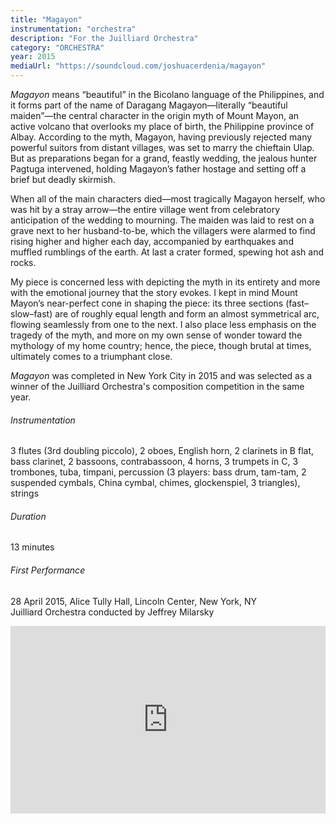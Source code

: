 ```yaml
---
title: "Magayon"
instrumentation: "orchestra"
description: "For the Juilliard Orchestra"
category: "ORCHESTRA"
year: 2015
mediaUrl: "https://soundcloud.com/joshuacerdenia/magayon"
---
```


_Magayon_ means “beautiful” in the Bicolano language of the Philippines, and it forms part of the name of Daragang Magayon—literally “beautiful maiden”—the central character in the origin myth of Mount Mayon, an active volcano that overlooks my place of birth, the Philippine province of Albay. According to the myth, Magayon, having previously rejected many powerful suitors from distant villages, was set to marry the chieftain Ulap. But as preparations began for a grand, feastly wedding, the jealous hunter Pagtuga intervened, holding Magayon’s father hostage and setting off a brief but deadly skirmish.

When all of the main characters died—most tragically Magayon herself, who was hit by a stray arrow—the entire village went from celebratory anticipation of the wedding to mourning. The maiden was laid to rest on a grave next to her husband-to-be, which the villagers were alarmed to find rising higher and higher each day, accompanied by earthquakes and muffled rumblings of the earth. At last a crater formed, spewing hot ash and rocks.

My piece is concerned less with depicting the myth in its entirety and more with the emotional journey that the story evokes. I kept in mind Mount Mayon’s near-perfect cone in shaping the piece: its three sections (fast–slow–fast) are of roughly equal length and form an almost symmetrical arc, flowing seamlessly from one to the next. I also place less emphasis on the tragedy of the myth, and more on my own sense of wonder toward the mythology of my home country; hence, the piece, though brutal at times, ultimately comes to a triumphant close.

_Magayon_ was completed in New York City in 2015 and was selected as a winner of the Juilliard Orchestra's composition competition in the same year.

###### Instrumentation
 3 flutes (3rd doubling piccolo), 2 oboes, English horn, 2 clarinets in B flat, bass clarinet, 2 bassoons, contrabassoon, 4 horns, 3 trumpets in C, 3 trombones, tuba, timpani, percussion (3 players: bass drum, tam-tam, 2 suspended cymbals, China cymbal, chimes, glockenspiel, 3 triangles), strings

###### Duration
 13 minutes

###### First Performance
 28 April 2015, Alice Tully Hall, Lincoln Center, New York, NY\
 Juilliard Orchestra conducted by Jeffrey Milarsky

<iframe src="https://w.soundcloud.com/player/?url=https%3A//api.soundcloud.com/tracks/204090592&amp;auto_play=false&amp;hide_related=false&amp;show_comments=false&amp;show_user=true&amp;show_reposts=false&amp;visual=true" width="100%" height="300" frameborder="no" scrolling="no"></iframe>